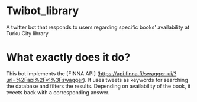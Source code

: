 # Twibot_library
A twitter bot that responds to users regarding specific books' availability at Turku City library
# What exactly does it do?
This bot implements the [FINNA API] (https://api.finna.fi/swagger-ui/?url=%2Fapi%2Fv1%3Fswagger). It uses tweets as keywords for searching the database and filters the results. Depending on availability of the book, it tweets back with a corresponding answer.

